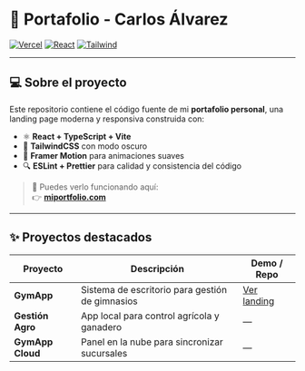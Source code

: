 # 🚀 Portafolio - Carlos Álvarez

[![Vercel](https://img.shields.io/badge/Deploy-Vercel-black?logo=vercel&style=flat-square)](https://miportfolio.com)
[![React](https://img.shields.io/badge/React-19-blue?logo=react&style=flat-square)](https://react.dev)
[![Tailwind](https://img.shields.io/badge/TailwindCSS-4-06b6d4?logo=tailwindcss&style=flat-square)](https://tailwindcss.com)
 
---

## 💻 Sobre el proyecto

Este repositorio contiene el código fuente de mi **portafolio personal**, una landing page moderna y responsiva construida con:

- ⚛ **React + TypeScript + Vite**
- 💨 **TailwindCSS** con modo oscuro
- 🎥 **Framer Motion** para animaciones suaves
- 🔍 **ESLint + Prettier** para calidad y consistencia del código

> 🚀 Puedes verlo funcionando aquí:  
> 👉 **[miportfolio.com](https://miportfolio.com)**

---

## ✨ Proyectos destacados

| Proyecto       | Descripción                                          | Demo / Repo                                   |
| -------------- | ---------------------------------------------------- | --------------------------------------------- |
| **GymApp**     | Sistema de escritorio para gestión de gimnasios      | [Ver landing](https://gymapp-rosy.vercel.app) |
| **Gestión Agro** | App local para control agrícola y ganadero          | —                                             |
| **GymApp Cloud** | Panel en la nube para sincronizar sucursales       | —                                             |



